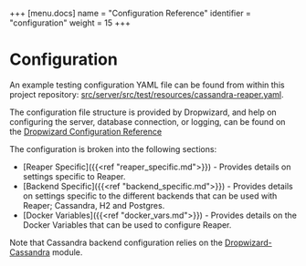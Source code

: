 +++
[menu.docs]
name = "Configuration Reference"
identifier = "configuration"
weight = 15
+++

# Configuration

An example testing configuration YAML file can be found from within this project repository:
[src/server/src/test/resources/cassandra-reaper.yaml](https://github.com/thelastpickle/cassandra-reaper/blob/master/src/packaging/resource/cassandra-reaper-cassandra.yaml).

The configuration file structure is provided by Dropwizard, and help on configuring the server, database connection, or logging, can be found on the [Dropwizard Configuration Reference](http://www.dropwizard.io/1.1.0/docs/manual/configuration.html)

The configuration is broken into the following sections:

* [Reaper Specific]({{<ref "reaper_specific.md">}}) - Provides details on settings specific to Reaper.
* [Backend Specific]({{<ref "backend_specific.md">}}) - Provides details on settings specific to the different backends that can be used with Reaper; Cassandra, H2 and Postgres.
* [Docker Variables]({{<ref "docker_vars.md">}}) - Provides details on the Docker Variables that can be used to configure Reaper.

Note that Cassandra backend configuration relies on the [Dropwizard-Cassandra](https://github.com/composable-systems/dropwizard-cassandra) module.